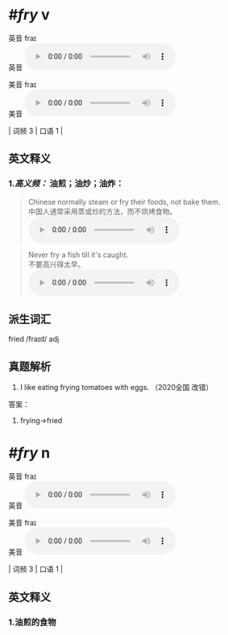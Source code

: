 # ***\#fry*** v
英音 fraɪ  
英音
<audio src="./media/fry-B.aac" controls="controls"></audio>

美音 fraɪ  
美音
<audio src="./media/fry.aac" controls="controls"></audio>



| 词频 3 | 口语 1 |  

英文释义
---
### 1.*高义频：* **油煎；油炒；油炸：**  

 > Chinese normally steam or fry their foods, not bake them.  
 > 中国人通常采用蒸或炒的方法，而不烘烤食物。    
<audio src="./media/Chinese normally 317补录_AAC.aac" controls="controls"></audio>

 > Never fry a fish till it's caught.  
 > 不要高兴得太早。    
<audio src="./media/fry-1.aac" controls="controls"></audio>


派生词汇
---
fried /fraɪd/ adj   

真题解析
---
1. I like eating frying tomatoes with eggs.  （2020全国 改错）  

答案：
1. frying→fried  

# ***\#fry*** n
英音 fraɪ  
英音
<audio src="./media/fry-B.aac" controls="controls"></audio>

美音 fraɪ  
美音
<audio src="./media/fry.aac" controls="controls"></audio>



| 词频 3 | 口语 1 |  

英文释义
---
### 1.**油煎的食物**  


